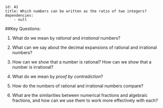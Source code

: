 ````
id: A1
title: Which numbers can be written as the ratio of two integers?
dependencies:
    - null
````
##Key Questions:

1. What do we mean by _rational_ and _irrational_ numbers?

1. What can we say about the decimal expansions of rational and irrational numbers?

1. How can we show that a number is rational?  How can we show that a number is irrational?

1. What do we mean by _proof by contradiction_?

1. How do the numbers of rational and irrational numbers compare?

1. What are the similarities between numerical fractions and algebraic fractions, and how can we use them to work more effectively with each?
